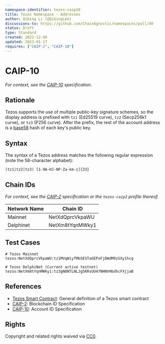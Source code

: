 ```yaml
---
namespace-identifier: tezos-caip10
title: Tezos Namespace - Addresses
author: Qibing Li (@QibingLee)
discussions-to: https://github.com/ChainAgnostic/namespaces/pull/40
status: Draft
type: Standard
created: 2022-12-06
updated: 2023-01-17
requires: ["CAIP-2", "CAIP-10"]
---
```


# CAIP-10

_For context, see the [CAIP-10][] specification._

## Rationale

Tezos supports the use of multiple public-key signature schemes, so the display
address is prefixed with `tz1` (Ed25519 curve), `tz2` (Secp256k1 curve), or
`tz3` (P256 curve). After the prefix, the rest of the account address is a
[base58][] hash of each key's public key.

## Syntax

The syntax of a Tezos address matches the following regular expression (note the
58-character alphabet):

`(tz1|tz2|tz3) [1-9A-HJ-NP-Za-km-z]{33}`

## Chain IDs

_For context, see the [CAIP-2][] specification or the `tezos-caip2` profile thereof._

| Network Name | Chain ID                         |
| ------------ | -------------------------------- |
| Mainnet      | NetXdQprcVkpaWU |
| Delphinet    | NetXm8tYqnMWky1 |

## Test Cases

```
# Tezos Mainnet
tezos:NetXdQprcVkpaWU:tz1MVqWiyfMbSESTaGEPxFjDWdM9zSXy1hcg

# Tezos DelphiNet (Current active testnet)
tezos:NetXm8tYqnMWky1:tz3gN8NTLNLJg5KRsUU47NHNVHbdhcFXjjaB
```

## References

- [Tezos Smart Contract](https://opentezos.com/tezos-basics/smart-contracts#general-definition-of-a-tezos-smart-contract): General definition of a Tezos smart contract
- [CAIP-2](https://github.com/ChainAgnostic/CAIPs/blob/master/CAIPs/caip-2.md): Blockchain ID Specification
- [CAIP-10](https://github.com/ChainAgnostic/CAIPs/blob/master/CAIPs/caip-10.md): Account ID Specification

[CAIP-10]: https://github.com/ChainAgnostic/CAIPs/blob/8fdb5bfd1bdf15c9daf8aacfbcc423533764dfe9/CAIPs/caip-10.md
[CAIP-2]: https://github.com/ChainAgnostic/CAIPs/blob/master/CAIPs/caip-2.md
[Base58]: https://datatracker.ietf.org/doc/html/draft-msporny-base58-03

## Rights

Copyright and related rights waived via [CC0](https://creativecommons.org/publicdomain/zero/1.0/).
